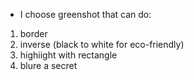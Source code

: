 - I choose greenshot that can do:
1. border
2. inverse (black to white for eco-friendly)
3. highiight with rectangle
4. blure a secret


